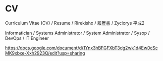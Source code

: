 # CV
Curriculum Vitae (CV) / Resume / Rirekisho / 履歴書 / Zyciorys
平成2

Informatician / Systems Administrator / System Administrator / Sysop / DevOps / IT Engineer

https://docs.google.com/document/d/1Ynx3hBFGFXbT3dg2wk1d4Ew0cScMK9xbxe-Xxh2923Q/edit?usp=sharing


